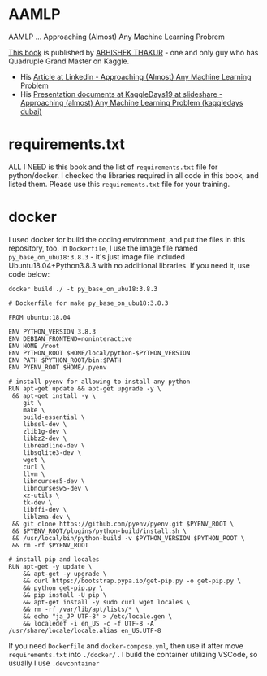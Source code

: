 # AAMLP
AAMLP ... Approaching (Almost) Any Machine Learning Probrem  

[This book](https://www.amazon.com/Approaching-Almost-Machine-Learning-Problem-ebook/dp/B089P13QHT) is published by [ABHISHEK THAKUR](https://www.kaggle.com/abhishek) - one and only guy who has Quadruple Grand Master on Kaggle.  

- His [Article at Linkedin - Approaching (Almost) Any Machine Learning Problem](https://www.linkedin.com/pulse/approaching-almost-any-machine-learning-problem-abhishek-thakur/)
- His [Presentation documents at KaggleDays19 at slideshare - Approaching (almost) Any Machine Learning Problem (kaggledays dubai)](https://www.slideshare.net/abhishekkrthakur/approaching-almost-any-machine-learning-problem-kaggledays-dubai)

# requirements.txt
ALL I NEED is this book and the list of `requirements.txt` file for python/docker. I checked the libraries required in all code in this book, and listed them. Please use this `requirements.txt` file for your training.  

# docker
I used docker for build the coding environment, and put the files in this repository, too. In `Dockerfile`, I use the image file named `py_base_on_ubu18:3.8.3` - it's just image file included Ubuntu18.04+Python3.8.3 with no additional libraries. If you need it, use code below:  

`docker build ./ -t py_base_on_ubu18:3.8.3`

```
# Dockerfile for make py_base_on_ubu18:3.8.3

FROM ubuntu:18.04

ENV PYTHON_VERSION 3.8.3
ENV DEBIAN_FRONTEND=noninteractive
ENV HOME /root
ENV PYTHON_ROOT $HOME/local/python-$PYTHON_VERSION
ENV PATH $PYTHON_ROOT/bin:$PATH
ENV PYENV_ROOT $HOME/.pyenv

# install pyenv for allowing to install any python
RUN apt-get update && apt-get upgrade -y \
 && apt-get install -y \
    git \
    make \
    build-essential \
    libssl-dev \
    zlib1g-dev \
    libbz2-dev \
    libreadline-dev \
    libsqlite3-dev \
    wget \
    curl \
    llvm \
    libncurses5-dev \
    libncursesw5-dev \
    xz-utils \
    tk-dev \
    libffi-dev \
    liblzma-dev \
 && git clone https://github.com/pyenv/pyenv.git $PYENV_ROOT \
 && $PYENV_ROOT/plugins/python-build/install.sh \
 && /usr/local/bin/python-build -v $PYTHON_VERSION $PYTHON_ROOT \
 && rm -rf $PYENV_ROOT

# install pip and locales
RUN apt-get -y update \
    && apt-get -y upgrade \
    && curl https://bootstrap.pypa.io/get-pip.py -o get-pip.py \
    && python get-pip.py \
    && pip install -U pip \
    && apt-get install -y sudo curl wget locales \
    && rm -rf /var/lib/apt/lists/* \
    && echo "ja_JP UTF-8" > /etc/locale.gen \
    && localedef -i en_US -c -f UTF-8 -A /usr/share/locale/locale.alias en_US.UTF-8
```

If you need `Dockerfile` and `docker-compose.yml`, then use it after move `requirements.txt` into `./docker/` . I build the container utilizing VSCode, so usually I use `.devcontainer`
